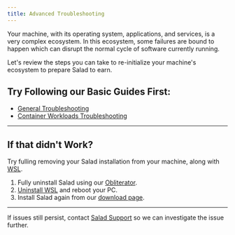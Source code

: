 ```yaml
---
title: Advanced Troubleshooting
---
```


Your machine, with its operating system, applications, and services, is a very complex ecosystem. In this ecosystem,
some failures are bound to happen which can disrupt the normal cycle of software currently running.

Let's review the steps you can take to re-initialize your machine's ecosystem to prepare Salad to earn.

## Try Following our Basic Guides First:

- [General Troubleshooting](/docs/troubleshooting/salad-app/general-troubleshooting-tips)
- [Container Workloads Troubleshooting](/docs/troubleshooting/container-jobs/container-workloads-troubleshooting)

---

## If that didn't Work?

Try fulling removing your Salad installation from your machine, along with [WSL](/docs/faq/jobs/what-is-wsl).

1. Fully uninstall Salad using our
   [Obliterator](https://drive.google.com/file/d/1KprjK8zmlT4hEWcQTthTlYoR_bkt_cs1/view?usp=sharing).
2. [Uninstall WSL](https://itsfoss.com/uninstall-wsl/) and reboot your PC.
3. Install Salad again from our [download page](https://salad.com/download).

---

If issues still persist, contact [Salad Support](/contact) so we can investigate the issue further.
